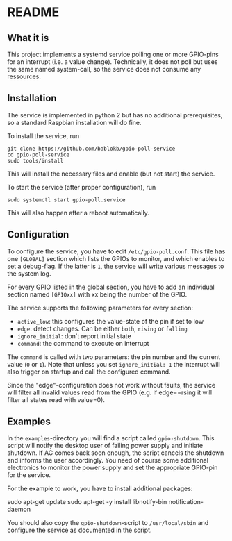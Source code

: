 README
======

What it is
----------

This project implements a systemd service polling one or more GPIO-pins
for an interrupt (i.e. a value change). Technically, it does not poll
but uses the same named system-call, so the service does not consume
any ressources.

Installation
------------

The service is implemented in python 2 but has no additional prerequisites,
so a standard Raspbian installation will do fine.

To install the service, run

    git clone https://github.com/bablokb/gpio-poll-service
    cd gpio-poll-service
    sudo tools/install

This will install the necessary files and enable (but not start) the service.

To start the service (after proper configuration), run

    sudo systemctl start gpio-poll.service

This will also happen after a reboot automatically.


Configuration
-------------

To configure the service, you have to edit `/etc/gpio-poll.conf`. This file
has one `[GLOBAL]` section which lists the GPIOs to monitor, and which
enables to set a debug-flag. If the latter is `1`, the service will
write various messages to the system log.

For every GPIO listed in the global section, you have to add an individual
section named `[GPIOxx]` with xx being the number of the GPIO.

The service supports the following parameters for every section:

  - `active_low`: this configures the value-state of the pin if set to low
  - `edge`: detect changes. Can be either `both`, `rising` or `falling`
  - `ignore_initial`: don't report initial state
  - `command`: the command to execute on interrupt

The `command` is called with two parameters: the pin number and the current
value (`0` or `1`). Note that unless you set `ignore_initial: 1` the interrupt
will also trigger on startup and call the configured command.

Since the "edge"-configuration does not work without faults, the service
will filter all invalid values read from the GPIO (e.g. if edge==rsing it
will filter all states read with value=0).


Examples
--------

In the `examples`-directory you will find a script called `gpio-shutdown`.
This script will notify the desktop user of failing power supply and
initiate shutdown. If AC comes back soon enough, the script cancels
the shutdown and informs the user accordingly. You need of course some
additional electronics to monitor the power supply and set the appropriate
GPIO-pin for the service.

For the example to work, you have to install additional packages:

   sudo apt-get update
   sudo apt-get -y install libnotify-bin notification-daemon

You should also copy the `gpio-shutdown`-script to `/usr/local/sbin`
and configure the service as documented in the script.
